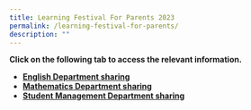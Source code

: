 ```yaml
---
title: Learning Festival For Parents 2023
permalink: /learning-festival-for-parents/
description: ""
---
```

<p><strong>Click on the following tab to access the relevant information.</strong></p>
<ul>
<li><strong><a href="/learning-festival-for-parents/english-department/">English Department sharing</a></strong></li>
<li><strong><a href="/learning-festival-for-parents/math-department/">Mathematics Department sharing</a></strong></li>
<li><strong><a href="/learning-festival-for-parents/student-management/">Student Management Department sharing</a></strong></li></ul>